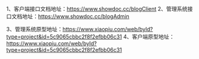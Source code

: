 1、客户端接口文档地址：https://www.showdoc.cc/blogClient
2、管理系统接口文档地址：https://www.showdoc.cc/blogAdmin

3、管理系统原型地址：https://www.xiaopiu.com/web/byId?type=project&id=5c9065cbbc2f8f2efbb06c31
4、客户端原型地址：https://www.xiaopiu.com/web/byId?type=project&id=5c9065cbbc2f8f2efbb06c31
